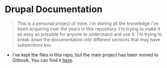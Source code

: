 # Drupal Documentation

> This is a personal project of mine, i'm storing all the knowledge i've been acquiring over the years in this repository. I'm trying to make it as easy as possible for anyone to understand and use it. I'm trying to break down the documentation into different sections that may have subsections too.

- I've kept the files in this repo, but the main project has been moved to Gitbook. You can find it [here](https://drupal.bermaki.com/).